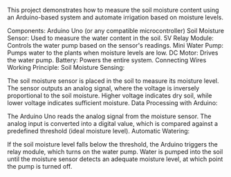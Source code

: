 This project demonstrates how to measure the soil moisture content using an Arduino-based system and automate irrigation based on moisture levels.

Components:
Arduino Uno (or any compatible microcontroller)
Soil Moisture Sensor: Used to measure the water content in the soil.
5V Relay Module: Controls the water pump based on the sensor's readings.
Mini Water Pump: Pumps water to the plants when moisture levels are low.
DC Motor: Drives the water pump.
Battery: Powers the entire system.
Connecting Wires
Working Principle:
Soil Moisture Sensing:

The soil moisture sensor is placed in the soil to measure its moisture level.
The sensor outputs an analog signal, where the voltage is inversely proportional to the soil moisture. Higher voltage indicates dry soil, while lower voltage indicates sufficient moisture.
Data Processing with Arduino:

The Arduino Uno reads the analog signal from the moisture sensor.
The analog input is converted into a digital value, which is compared against a predefined threshold (ideal moisture level).
Automatic Watering:

If the soil moisture level falls below the threshold, the Arduino triggers the relay module, which turns on the water pump.
Water is pumped into the soil until the moisture sensor detects an adequate moisture level, at which point the pump is turned off.
